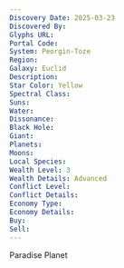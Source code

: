 ```yaml
---
Discovery Date: 2025-03-23
Discovered By:
Glyphs URL:
Portal Code:
System: Peorgin-Toze
Region: 
Galaxy: Euclid
Description:
Star Color: Yellow
Spectral Class:
Suns:
Water:
Dissonance:
Black Hole:
Giant:
Planets:
Moons:
Local Species:
Wealth Level: 3
Wealth Details: Advanced
Conflict Level:
Conflict Details:
Economy Type: 
Economy Details: 
Buy:
Sell:
---
```


Paradise Planet